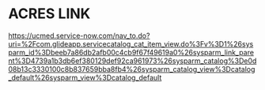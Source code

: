# ACRES LINK

https://ucmed.service-now.com/nav_to.do?uri=%2Fcom.glideapp.servicecatalog_cat_item_view.do%3Fv%3D1%26sysparm_id%3Dbeeb7a86db2afb00c4cb9f67f49619a0%26sysparm_link_parent%3D4739a1b3db6ef380129def92ca961973%26sysparm_catalog%3De0d08b13c3330100c8b837659bba8fb4%26sysparm_catalog_view%3Dcatalog_default%26sysparm_view%3Dcatalog_default